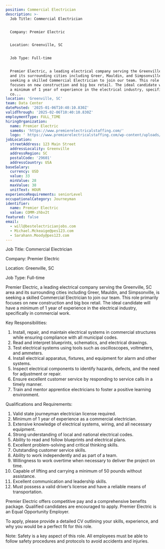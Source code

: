 ```yaml
---
position: Commercial Electrician
description: >-
  Job Title: Commercial Electrician 


  Company: Premier Electric


  Location: Greenville, SC


  Job Type: Full-time


  Premier Electric, a leading electrical company serving the Greenville, SC area
  and its surrounding cities including Greer, Mauldin, and Simpsonville, is
  seeking a skilled Commercial Electrician to join our team. This role primarily
  focuses on new construction and big box retail. The ideal candidate will have
  a minimum of 1 year of experience in the electrical industry, specifically in
  co...
location: 'Greenville, SC'
team: Data Center
datePosted: '2025-01-06T10:40:10.830Z'
validThrough: '2025-02-06T10:40:10.830Z'
employmentType: FULL_TIME
hiringOrganization:
  name: Premier Electric
  sameAs: 'https://www.premierelectricalstaffing.com/'
  logo: ' https://www.premierelectricalstaffing.com/wp-content/uploads/2020/05/Premier-Electrical-Staffing-logo.png'
jobLocation:
  streetAddress: 123 Main Street
  addressLocality: Greenville
  addressRegion: SC
  postalCode: '29601'
  addressCountry: USA
baseSalary:
  currency: USD
  value: 33
  minValue: 28
  maxValue: 38
  unitText: HOUR
experienceRequirements: seniorLevel
occupationalCategory: Journeyman
identifier:
  name: Premier Electric
  value: COMM-zhbv2t
featured: false
email:
  - will@bestelectricianjobs.com
  - Michael.Mckeaige@pes123.com
  - Sarahann.Moody@pes123.com
---
```




Job Title: Commercial Electrician 

Company: Premier Electric

Location: Greenville, SC

Job Type: Full-time

Premier Electric, a leading electrical company serving the Greenville, SC area and its surrounding cities including Greer, Mauldin, and Simpsonville, is seeking a skilled Commercial Electrician to join our team. This role primarily focuses on new construction and big box retail. The ideal candidate will have a minimum of 1 year of experience in the electrical industry, specifically in commercial work.

Key Responsibilities:

1. Install, repair, and maintain electrical systems in commercial structures while ensuring compliance with all municipal codes.
2. Read and interpret blueprints, schematics, and electrical drawings.
3. Test electrical systems using tools such as oscilloscopes, voltmeters, and ammeters.
4. Install electrical apparatus, fixtures, and equipment for alarm and other systems.
5. Inspect electrical components to identify hazards, defects, and the need for adjustment or repair.
6. Ensure excellent customer service by responding to service calls in a timely manner.
7. Train and mentor apprentice electricians to foster a positive learning environment.

Qualifications and Requirements:

1. Valid state journeyman electrician license required.
2. Minimum of 1 year of experience as a commercial electrician.
3. Extensive knowledge of electrical systems, wiring, and all necessary equipment.
4. Strong understanding of local and national electrical codes.
5. Ability to read and follow blueprints and electrical plans.
6. Excellent problem-solving and critical thinking skills.
7. Outstanding customer service skills.
8. Ability to work independently and as part of a team.
9. Willingness to work overtime when necessary to deliver the project on time.
10. Capable of lifting and carrying a minimum of 50 pounds without assistance.
11. Excellent communication and leadership skills.
12. Must possess a valid driver’s license and have a reliable means of transportation.

Premier Electric offers competitive pay and a comprehensive benefits package. Qualified candidates are encouraged to apply. Premier Electric is an Equal Opportunity Employer. 

To apply, please provide a detailed CV outlining your skills, experience, and why you would be a perfect fit for this role. 

Note: Safety is a key aspect of this role. All employees must be able to follow safety procedures and protocols to avoid accidents and injuries.
